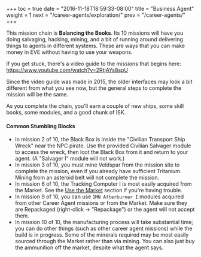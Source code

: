 +++
toc = true
date = "2016-11-18T18:59:33-08:00"
title = "Business Agent"
weight = 1
next = "/career-agents/exploration/"
prev = "/career-agents/"
+++

This mission chain is **Balancing the Books**. Its 10 missions will have you doing
salvaging, hacking, mining, and a bit of running around delivering things to agents
in different systems. These are ways that you can make money in EVE without having
to use your weapons.

If you get stuck, there's a video guide to the missions that begins
here: https://www.youtube.com/watch?v=2RtjAYs8spU

Since the video guide was made in 2015, the older interfaces may look a bit
different from what you see now, but the general steps to complete the mission
will be the same.

As you complete the chain, you'll earn a couple of new ships, some skill books,
some modules, and a good chunk of ISK.

#### Common Stumbling Blocks

 * In mission 2 of 10, the Black Box is inside the "Civilian Transport Ship Wreck"
   near the NPC pirate.  Use the provided Civilian Salvager module to access the wreck,
   then loot the Black Box from it and return to your agent.  (A "Salvager I" module will not work.)
 * In mission 3 of 10, you must mine Veldspar from the mission site to complete the mission,
   even if you already have sufficient Tritanium.  Mining from an asteroid belt will not complete the mission.
 * In mission 6 of 10, the Tracking Computer I is most easily acquired from the Market.
   See the [Use the Market](/market/) section if you're having trouble.
 * In mission 9 of 10, you can use `1MN Afterburner I` modules acquired from other Career Agent
   missions or from the Market.  Make sure they are Repackaged (right-click -> "Repackage")
   or the agent will not accept them.
 * In mission 10 of 10, the manufacturing process will take substantial time;
   you can do other things (such as other career agent missions) while the build is in progress.
   Some of the minerals required may be most easily sourced through the Market rather than via mining.
   You can also just buy the ammunition off the market, despite what the agent says.